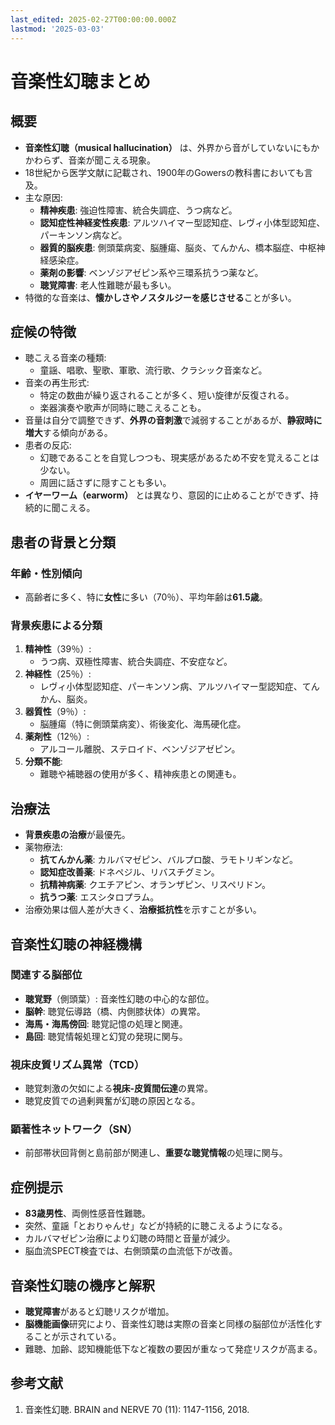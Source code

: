 ```yaml
---
last_edited: 2025-02-27T00:00:00.000Z
lastmod: '2025-03-03'
---
```






# 音楽性幻聴まとめ

## 概要
- **音楽性幻聴（musical hallucination）** は、外界から音がしていないにもかかわらず、音楽が聞こえる現象。
- 18世紀から医学文献に記載され、1900年のGowersの教科書においても言及。
- 主な原因:
  - **精神疾患**: 強迫性障害、統合失調症、うつ病など。
  - **認知症性神経変性疾患**: アルツハイマー型認知症、レヴィ小体型認知症、パーキンソン病など。
  - **器質的脳疾患**: 側頭葉病変、脳腫瘍、脳炎、てんかん、橋本脳症、中枢神経感染症。
  - **薬剤の影響**: ベンゾジアゼピン系や三環系抗うつ薬など。
  - **聴覚障害**: 老人性難聴が最も多い。
- 特徴的な音楽は、**懐かしさやノスタルジーを感じさせる**ことが多い。

## 症候の特徴
- 聴こえる音楽の種類:
  - 童謡、唱歌、聖歌、軍歌、流行歌、クラシック音楽など。
- 音楽の再生形式:
  - 特定の数曲が繰り返されることが多く、短い旋律が反復される。
  - 楽器演奏や歌声が同時に聴こえることも。
- 音量は自分で調整できず、**外界の音刺激**で減弱することがあるが、**静寂時に増大**する傾向がある。
- 患者の反応:
  - 幻聴であることを自覚しつつも、現実感があるため不安を覚えることは少ない。
  - 周囲に話さずに隠すことも多い。
- **イヤーワーム（earworm）** とは異なり、意図的に止めることができず、持続的に聞こえる。

## 患者の背景と分類
### 年齢・性別傾向
- 高齢者に多く、特に**女性**に多い（70％）、平均年齢は**61.5歳**。

### 背景疾患による分類
1. **精神性**（39％）:
   - うつ病、双極性障害、統合失調症、不安症など。
2. **神経性**（25％）:
   - レヴィ小体型認知症、パーキンソン病、アルツハイマー型認知症、てんかん、脳炎。
3. **器質性**（9％）:
   - 脳腫瘍（特に側頭葉病変）、術後変化、海馬硬化症。
4. **薬剤性**（12％）:
   - アルコール離脱、ステロイド、ベンゾジアゼピン。
5. **分類不能**:
   - 難聴や補聴器の使用が多く、精神疾患との関連も。

## 治療法
- **背景疾患の治療**が最優先。
- 薬物療法:
  - **抗てんかん薬**: カルバマゼピン、バルプロ酸、ラモトリギンなど。
  - **認知症改善薬**: ドネペジル、リバスチグミン。
  - **抗精神病薬**: クエチアピン、オランザピン、リスペリドン。
  - **抗うつ薬**: エスシタロプラム。
- 治療効果は個人差が大きく、**治療抵抗性**を示すことが多い。

## 音楽性幻聴の神経機構
### 関連する脳部位
- **聴覚野**（側頭葉）: 音楽性幻聴の中心的な部位。
- **脳幹**: 聴覚伝導路（橋、内側膝状体）の異常。
- **海馬・海馬傍回**: 聴覚記憶の処理と関連。
- **島回**: 聴覚情報処理と幻覚の発現に関与。

### 視床皮質リズム異常（TCD）
- 聴覚刺激の欠如による**視床-皮質間伝達**の異常。
- 聴覚皮質での過剰興奮が幻聴の原因となる。

### 顕著性ネットワーク（SN）
- 前部帯状回背側と島前部が関連し、**重要な聴覚情報**の処理に関与。

## 症例提示
- **83歳男性**、両側性感音性難聴。
- 突然、童謡「とおりゃんせ」などが持続的に聴こえるようになる。
- カルバマゼピン治療により幻聴の時間と音量が減少。
- 脳血流SPECT検査では、右側頭葉の血流低下が改善。

## 音楽性幻聴の機序と解釈
- **聴覚障害**があると幻聴リスクが増加。
- **脳機能画像**研究により、音楽性幻聴は実際の音楽と同様の脳部位が活性化することが示されている。
- 難聴、加齢、認知機能低下など複数の要因が重なって発症リスクが高まる。

## 参考文献
1. 音楽性幻聴. BRAIN and NERVE 70 (11): 1147-1156, 2018.

